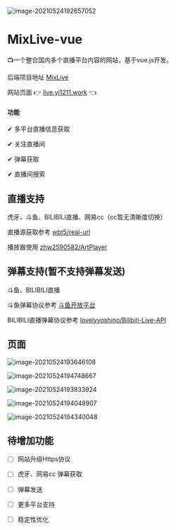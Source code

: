 ![image-20210524192657052](https://github.com/guyijie1211/MixLive-vue/blob/master/pic/image-20210524192657052.png)

# MixLive-vue

:tv:一个整合国内多个直播平台内容的网站，基于vue.js开发。

后端项目地址    [MixLive](https://github.com/guyijie1211/MixLive)

网站页面   &#x1F449; [live.yj1211.work](http://live.yj1211.work) &#x1F448;

#### 功能

✔	多平台直播信息获取

✔	关注直播间

✔	弹幕获取

✔	直播间搜索



## 直播支持

虎牙、斗鱼、BILIBILI直播、网易cc（cc暂无清晰度切换）

直播源获取参考	[wbt5/real-url](https://github.com/wbt5/real-url)

播放器使用	[zhw2590582/ArtPlayer](https://github.com/zhw2590582/ArtPlayer)

## 弹幕支持(暂不支持弹幕发送)

斗鱼、BILIBILI直播

斗鱼弹幕协议参考	[斗鱼开放平台](https://open.douyu.com/source/api/63)

BILIBILI直播弹幕协议参考	[lovelyyoshino/Bilibili-Live-API](https://github.com/lovelyyoshino/Bilibili-Live-API)

## 页面

![image-20210524193646108](https://github.com/guyijie1211/MixLive-vue/blob/master/pic/image-20210524193646108.png)

![image-20210524194748667](https://github.com/guyijie1211/MixLive-vue/blob/master/pic/image-20210524194748667.png)

![image-20210524193933924](https://github.com/guyijie1211/MixLive-vue/blob/master/pic/image-20210524193933924.png)

![image-20210524194048907](https://github.com/guyijie1211/MixLive-vue/blob/master/pic/image-20210524194048907.png)

![image-20210524194340048](https://github.com/guyijie1211/MixLive-vue/blob/master/pic/image-20210524194340048.png)



## 待增加功能

- [ ] 网站升级Https协议

- [ ] 虎牙、网易cc 弹幕获取

- [ ] 弹幕发送

- [ ] 更多平台支持

- [ ] 稳定性优化
